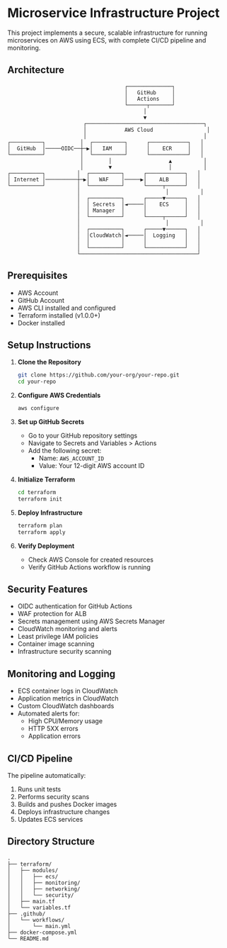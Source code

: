 # Microservice Infrastructure Project

This project implements a secure, scalable infrastructure for running microservices on AWS using ECS, with complete CI/CD pipeline and monitoring.

## Architecture

```ascii
                                     ┌──────────────┐
                                     │   GitHub     │
                                     │   Actions    │
                                     └──────┬───────┘
                                           │
                                           ▼
                        ┌─────────────────────────────────────┐
                        │            AWS Cloud                 │
                        │                                     │
┌──────────┐           │  ┌──────────┐      ┌────────────┐   │
│  GitHub  │─────OIDC──┼─▶│   IAM    │      │    ECR     │   │
└──────────┘           │  └──────────┘      └────────────┘   │
                       │        │                  ▲          │
                       │        ▼                  │          │
┌──────────┐          │  ┌──────────┐      ┌────────────┐   │
│ Internet │──────────┼─▶│   WAF    │─────▶│    ALB     │   │
└──────────┘          │  └──────────┘      └─────┬──────┘   │
                      │                           │          │
                      │  ┌──────────┐      ┌─────▼──────┐   │
                      │  │ Secrets  │◄─────│    ECS     │   │
                      │  │ Manager  │      │            │   │
                      │  └──────────┘      └─────┬──────┘   │
                      │                           │          │
                      │  ┌──────────┐      ┌─────▼──────┐   │
                      │  │CloudWatch│◄─────│  Logging   │   │
                      │  │          │      │            │   │
                      │  └──────────┘      └────────────┘   │
                      └─────────────────────────────────────┘
```

## Prerequisites

- AWS Account
- GitHub Account
- AWS CLI installed and configured
- Terraform installed (v1.0.0+)
- Docker installed

## Setup Instructions

1. **Clone the Repository**
   ```bash
   git clone https://github.com/your-org/your-repo.git
   cd your-repo
   ```

2. **Configure AWS Credentials**
   ```bash
   aws configure
   ```

3. **Set up GitHub Secrets**
   - Go to your GitHub repository settings
   - Navigate to Secrets and Variables > Actions
   - Add the following secret:
     - Name: `AWS_ACCOUNT_ID`
     - Value: Your 12-digit AWS account ID

4. **Initialize Terraform**
   ```bash
   cd terraform
   terraform init
   ```

5. **Deploy Infrastructure**
   ```bash
   terraform plan
   terraform apply
   ```

6. **Verify Deployment**
   - Check AWS Console for created resources
   - Verify GitHub Actions workflow is running

## Security Features

- OIDC authentication for GitHub Actions
- WAF protection for ALB
- Secrets management using AWS Secrets Manager
- CloudWatch monitoring and alerts
- Least privilege IAM policies
- Container image scanning
- Infrastructure security scanning

## Monitoring and Logging

- ECS container logs in CloudWatch
- Application metrics in CloudWatch
- Custom CloudWatch dashboards
- Automated alerts for:
  - High CPU/Memory usage
  - HTTP 5XX errors
  - Application errors

## CI/CD Pipeline

The pipeline automatically:
1. Runs unit tests
2. Performs security scans
3. Builds and pushes Docker images
4. Deploys infrastructure changes
5. Updates ECS services

## Directory Structure

```
.
├── terraform/
│   ├── modules/
│   │   ├── ecs/
│   │   ├── monitoring/
│   │   ├── networking/
│   │   └── security/
│   ├── main.tf
│   └── variables.tf
├── .github/
│   └── workflows/
│       └── main.yml
├── docker-compose.yml
└── README.md
```